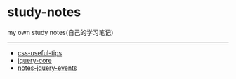 # study-notes
my own study notes(自己的学习笔记)
***
- [css-useful-tips](https://github.com/buuug7/study-notes#css-useful-tips.md)
- [jquery-core](https://github.com/buuug7/study-notes#notes-jquery.md)
- [notes-jquery-events](https://github.com/buuug7/study-notes#notes-jquery.md)

